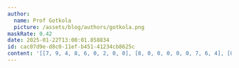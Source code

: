 ```yaml
---
author:
  name: Prof Gotkola
  picture: /assets/blog/authors/gotkola.png
maskRate: 0.42
date: 2025-01-22T13:00:01.858834
id: cac07d9e-d8c0-11ef-b451-41234cb8625c
content: '[[7, 9, 4, 8, 6, 0, 2, 0, 0], [8, 0, 0, 0, 0, 0, 7, 6, 4], [0, 0, 1, 0, 3, 7, 9, 5, 8], [0, 4, 2, 6, 8, 9, 3, 7, 5], [3, 8, 0, 5, 7, 1, 0, 4, 0], [5, 6, 7, 0, 4, 3, 0, 0, 9], [4, 0, 0, 3, 0, 8, 0, 0, 0], [0, 0, 3, 0, 5, 0, 0, 0, 0], [9, 0, 0, 7, 0, 6, 4, 3, 1]]'
---
```

